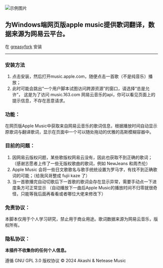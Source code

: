 ![示例图片]([https://example.com/image.jpg](https://mono.imakashi.eu.org/opensource/github-amlenhancer1.webp))
## 为Windows端网页版apple music提供歌词翻译，数据来源为网易云平台。
在 [greasyfork](https://greasyfork.org/zh-CN/scripts/493948-apple-music-%E6%AD%8C%E8%AF%8D%E5%A2%9E%E5%BC%BA) 安装

***

### 安装方法
1. 点击安装，然后打开music.apple.com，随便点击一首歌（不是纯音乐）播放；
2. 此时可能会跳出“一个用户脚本试图访问跨源资源”的窗口，请选择“总是允许”，
这是为了访问 music.163.com 网易云音乐的api，你可以看见页面上的提示信息，不存在恶意请求。

### 功能：
在网页版Apple Music中获取来自网易云音乐的歌词信息，根据播放时间自动显示原歌词与翻译歌词，显示在页面中一个可以随处拖动的优雅的高斯模糊容器中。

### 目前的问题：
1. 因网易云版权问题，某些歌版权网易云没有，因此也获取不到正确的歌词；（感谢志愿者上传了一些无版权歌曲的歌词，例如 NewJeans 和周杰伦）
2. Apple Music 会将一些日文歌歌名与歌手统统设置为罗马字，有找不到正确歌词的可能；（给我风哥整成 fujii kaze 了）
3. 当一首歌播完自动切歌后下一首歌的歌词会存在显示异常，需要手动点一下进度条方可正常显示
（自动播放下一曲后Apple Music的播放时间不归零就很奇怪，只能等我后面再看看或者哪位大佬来修改下）

### 免责协议：
本脚本仅用于个人学习研究，禁止用于商业用途。歌词数据来源为网易云音乐，版权所有。

### 隐私协议：
**本插件不收集你的任何个人信息。**

遵循 GNU GPL 3.0 版权协议
&copy; 2024 Akashi & Netease Music
